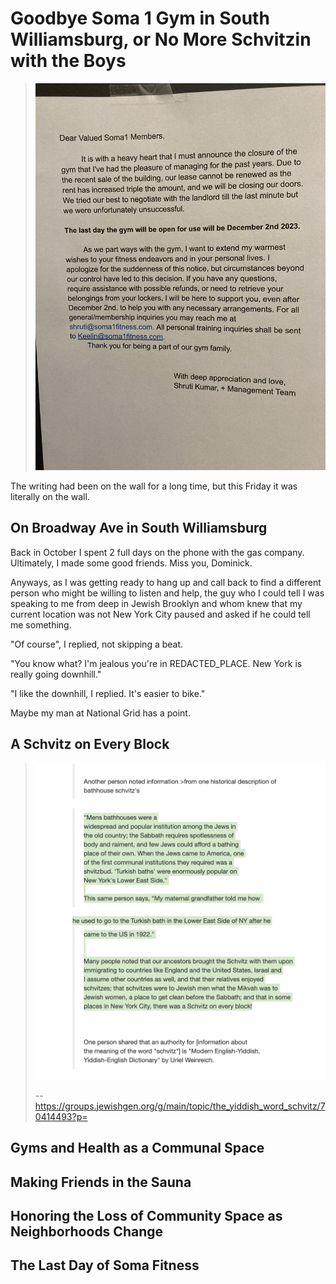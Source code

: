 # Goodbye Soma 1 Gym in South Williamsburg, or No More Schvitzin with the Boys

> ![Dear valued Soma1 members.](./dear-valued-soma1-members.jpg)

The writing had been on the wall for a long time, but this Friday it was literally on the wall.

## On Broadway Ave in South Williamsburg

Back in October I spent 2 full days on the phone with the gas company. Ultimately, I made some good friends. Miss you, Dominick.

Anyways, as I was getting ready to hang up and call back to find a different person who might be willing to listen and help, the guy who I could tell I was speaking to me from deep in Jewish Brooklyn and whom knew that my current location was not New York City paused and asked if he could tell me something.

"Of course", I replied, not skipping a beat.

"You know what? I'm jealous you're in REDACTED_PLACE. New York is really going downhill."

"I like the downhill, I replied. It's easier to bike."

Maybe my man at National Grid has a point.

## A Schvitz on Every Block

> ![A Schvitz on Every Block Screenshot](./a-schvitz-on-every-block.jpg)
>
> -- https://groups.jewishgen.org/g/main/topic/the_yiddish_word_schvitz/70414493?p=

## Gyms and Health as a Communal Space

## Making Friends in the Sauna

## Honoring the Loss of Community Space as Neighborhoods Change

## The Last Day of Soma Fitness
